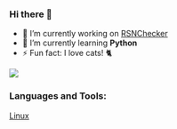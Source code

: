### Hi there 👋

- 🔭 I’m currently working on [RSNChecker](https://github.com/aellas/Runescape-Name-Checker)
- 🌱 I’m currently learning <strong>Python</strong>
- ⚡ Fun fact: I love cats! 🐈
<img src="https://github-readme-stats.vercel.app/api/pin/?username=aellas&repo=Runescape-Name-Checker"/>


### Languages and Tools:
[Linux](https://www.linux.org/)

